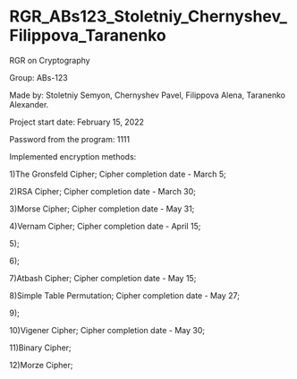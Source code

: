 # RGR_ABs123_Stoletniy_Chernyshev_Filippova_Taranenko
RGR on Cryptography

Group:      ABs-123

Made by:    Stoletniy Semyon,
            Chernyshev Pavel,
            Filippova Alena,
            Taranenko Alexander.

Project start
date:       February 15, 2022

Password from the program: 1111

Implemented encryption
methods:

1)The Gronsfeld Cipher; Cipher completion date - March 5;

2)RSA Cipher; Cipher completion date - March 30;

3)Morse Cipher; Cipher completion date - May 31;

4)Vernam Cipher; Cipher completion date - April 15;

5);

6);

7)Atbash Cipher; Cipher completion date - May 15;

8)Simple Table Permutation; Cipher completion date - May 27;

9);

10)Vigener Cipher; Cipher completion date - May 30;

11)Binary Cipher;

12)Morze Cipher;
